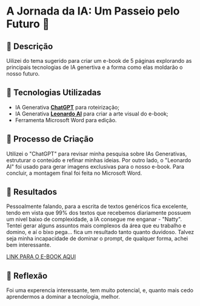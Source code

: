 # A Jornada da IA: Um Passeio pelo Futuro 🌌

## 📒 Descrição
Uilizei do tema sugerido para criar um e-book de 5 páginas explorando as principais tecnologias de IA genertiva e a forma como elas moldarão o nosso futuro.

## 🤖 Tecnologias Utilizadas
- IA Generativa **[ChatGPT](https://chat.openai.com)** para roteirização;
- IA Generativa **[Leonardo AI](https://leonardo.ai)** para criar a arte visual do e-book;
- Ferramenta Microsoft Word para edição.

## 🧐 Processo de Criação
Utilizei o "ChatGPT" para revisar minha pesquisa sobre IAs Generativas, estruturar o conteúdo e refinar minhas ideias. Por outro lado, o "Leonardo AI" foi usado para gerar imagens exclusivas para o nosso e-book. Para concluir, a montagem final foi feita no Microsoft Word.

## 🚀 Resultados
Pessoalmente falando, para a escrita de textos genéricos fica excelente, tendo em vista que 99% dos textos que recebemos diariamente possuem um nivel baixo de complexidade, a IA consegue
me enganar - "Natty". Tentei gerar alguns assuntos mais complexos da área que eu trabalho e domino, e aí o bixo pega... fica um resultado tanto quanto duvidoso. Talvez seja minha incapacidade de dominar o prompt, de qualquer forma, achei bem interessante.

[LINK PARA O E-BOOK AQUI](Ebook.pdf)

## 💭 Reflexão
Foi uma experencia interessante, tem muito potencial, e, quanto mais cedo aprendermos a dominar a tecnologia, melhor.
